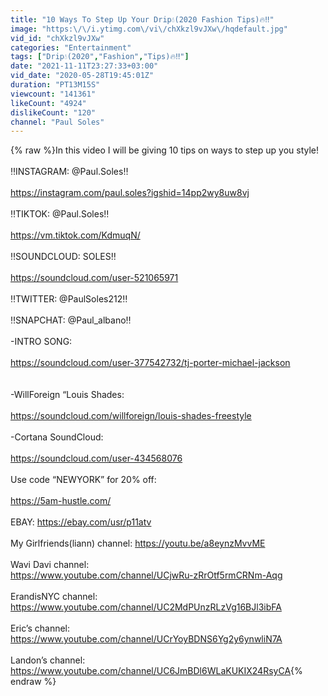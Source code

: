 ```yaml
---
title: "10 Ways To Step Up Your Drip💧(2020 Fashion Tips)🔥‼️"
image: "https:\/\/i.ytimg.com\/vi\/chXkzl9vJXw\/hqdefault.jpg"
vid_id: "chXkzl9vJXw"
categories: "Entertainment"
tags: ["Drip💧(2020","Fashion","Tips)🔥‼️"]
date: "2021-11-11T23:27:33+03:00"
vid_date: "2020-05-28T19:45:01Z"
duration: "PT13M15S"
viewcount: "141361"
likeCount: "4924"
dislikeCount: "120"
channel: "Paul Soles"
---
```

{% raw %}In this video I will be giving 10 tips on ways to step up you style! <br /><br />‼️INSTAGRAM: @Paul.Soles‼️<br /><br /><a rel="nofollow" target="blank" href="https://instagram.com/paul.soles?igshid=14pp2wy8uw8vj">https://instagram.com/paul.soles?igshid=14pp2wy8uw8vj</a><br /><br />‼️TIKTOK: @Paul.Soles‼️<br /><br /><a rel="nofollow" target="blank" href="https://vm.tiktok.com/KdmuqN/">https://vm.tiktok.com/KdmuqN/</a><br /><br />‼️SOUNDCLOUD: SOLES‼️<br /><br /><a rel="nofollow" target="blank" href="https://soundcloud.com/user-521065971">https://soundcloud.com/user-521065971</a><br /><br />‼️TWITTER: @PaulSoles212‼️<br /><br />‼️SNAPCHAT: @Paul_albano‼️<br /><br />-INTRO SONG:<br /><br /><a rel="nofollow" target="blank" href="https://soundcloud.com/user-377542732/tj-porter-michael-jackson">https://soundcloud.com/user-377542732/tj-porter-michael-jackson</a><br /><br /><br />-WillForeign “Louis Shades:<br /><br /><a rel="nofollow" target="blank" href="https://soundcloud.com/willforeign/louis-shades-freestyle">https://soundcloud.com/willforeign/louis-shades-freestyle</a><br /><br />-Cortana SoundCloud:<br /><br /><a rel="nofollow" target="blank" href="https://soundcloud.com/user-434568076">https://soundcloud.com/user-434568076</a><br /><br />Use code “NEWYORK” for 20% off:<br /><br /><a rel="nofollow" target="blank" href="https://5am-hustle.com/">https://5am-hustle.com/</a><br /><br />EBAY: <a rel="nofollow" target="blank" href="https://ebay.com/usr/p11atv">https://ebay.com/usr/p11atv</a><br /><br />My Girlfriends(liann) channel: <a rel="nofollow" target="blank" href="https://youtu.be/a8eynzMvvME">https://youtu.be/a8eynzMvvME</a><br /><br />Wavi Davi channel:<br /><a rel="nofollow" target="blank" href="https://www.youtube.com/channel/UCjwRu-zRrOtf5rmCRNm-Aqg">https://www.youtube.com/channel/UCjwRu-zRrOtf5rmCRNm-Aqg</a><br /><br />ErandisNYC channel:<br /><a rel="nofollow" target="blank" href="https://www.youtube.com/channel/UC2MdPUnzRLzVg16BJl3ibFA">https://www.youtube.com/channel/UC2MdPUnzRLzVg16BJl3ibFA</a><br /><br />Eric’s channel:<br /><a rel="nofollow" target="blank" href="https://www.youtube.com/channel/UCrYoyBDNS6Yg2y6ynwliN7A">https://www.youtube.com/channel/UCrYoyBDNS6Yg2y6ynwliN7A</a><br /><br />Landon’s channel: <br /><a rel="nofollow" target="blank" href="https://www.youtube.com/channel/UC6JmBDl6WLaKUKIX24RsyCA">https://www.youtube.com/channel/UC6JmBDl6WLaKUKIX24RsyCA</a>{% endraw %}
